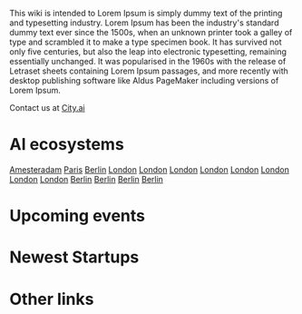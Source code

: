 <!-- TITLE: CityAI Global Wiki -->
<!-- SUBTITLE: The comilation of the AI events -->

This wiki is intended to Lorem Ipsum is simply dummy text of the printing and typesetting industry. Lorem Ipsum has been the industry's standard dummy text ever since the 1500s, when an unknown printer took a galley of type and scrambled it to make a type specimen book. It has survived not only five centuries, but also the leap into electronic typesetting, remaining essentially unchanged. It was popularised in the 1960s with the release of Letraset sheets containing Lorem Ipsum passages, and more recently with desktop publishing software like Aldus PageMaker including versions of Lorem Ipsum.

Contact us at [City.ai](https://city.ai)

# AI ecosystems

[Amesteradam](/amsterdam/home)
[Paris](/paris/home)
[Berlin](/berlin/home)
[London](/london/home)
[London](/london/home)
[London](/london/home)
[London](/london/home)
[London](/london/home)
[London](/london/home)
[London](/london/home)
[London](/london/home)
[Berlin](/berlin/home)
[Berlin](/berlin/home)
[Berlin](/berlin/home)
[Berlin](/berlin/home)



# Upcoming events

# Newest Startups

# Other links

